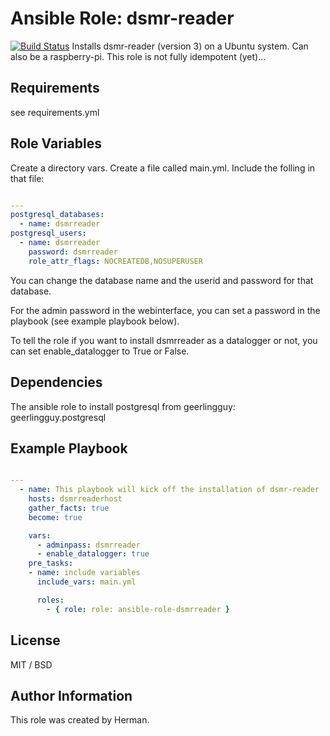 
Ansible Role: dsmr-reader
=========

[![Build Status](https://travis-ci.org/hermanops/ansible-role-dsmrreader.svg?branch=master)](https://travis-ci.org/hermanops/ansible-role-dsmrreader)
Installs dsmr-reader (version 3) on a Ubuntu system. Can also be a raspberry-pi.
This role is not fully idempotent (yet)...

Requirements
------------

see requirements.yml

Role Variables
--------------


Create a directory vars. Create a file called main.yml.
Include the folling in that file:

```yaml

---
postgresql_databases:
  - name: dsmrreader
postgresql_users:
  - name: dsmrreader
    password: dsmrreader
    role_attr_flags: NOCREATEDB,NOSUPERUSER

```

You can change the database name and the userid and password for that database.

For the admin password in the webinterface, you can set a password in the playbook (see example playbook below).

To tell the role if you want to install dsmrreader as a datalogger or not, you can set enable_datalogger to True or False.

Dependencies
------------

The ansible role to install postgresql from geerlingguy: geerlingguy.postgresql

Example Playbook
----------------

```yaml

---
  - name: This playbook will kick off the installation of dsmr-reader
    hosts: dsmrreaderhost
    gather_facts: true
    become: true

    vars:
      - adminpass: dsmrreader
      - enable_datalogger: true
    pre_tasks:
    - name: include variables
      include_vars: main.yml

      roles:
        - { role: role: ansible-role-dsmrreader }

```

License
-------

MIT / BSD

Author Information
------------------

This role was created by Herman.
